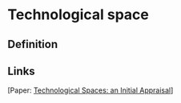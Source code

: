 # Technological space

## Definition


## Links


[Paper: [Technological Spaces: an Initial Appraisal](http://eprints.eemcs.utwente.nl/10206/01/0363TechnologicalSpaces.pdf)]


